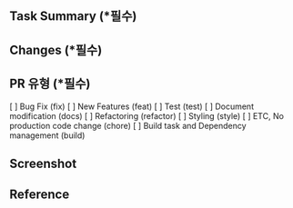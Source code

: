 ## Task Summary (*필수)

## Changes (*필수)

## PR 유형 (*필수)
[ ] Bug Fix (fix)
[ ] New Features (feat)
[ ] Test (test)
[ ] Document modification (docs)
[ ] Refactoring (refactor)
[ ] Styling (style)
[ ] ETC, No production code change (chore)
[ ] Build task and Dependency management (build)

## Screenshot

## Reference

